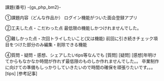 課題{番号} -{gs_php_bm2}-

①課題内容（どんな作品か）
ログイン機能がついた面会登録アプリ

②工夫した点・こだわった点
最低限の機能しかつけれませんでした。

③難しかった点・次回トライしたいこと(又は機能)
前回に引き続きチェック項目をつけた部分のみ編集・削除できる機能

④質問・疑問・感想、シェアしたいtips等なんでも
[質問]
[疑問]
[感想]年明けてからもなかなか時間が作れず最低限のものしか作れませんでした。。
卒業制作に向けての準備もしっかりしていきたいので時間の確保を頑張りたいです。。。
[tips]
[参考記事]
